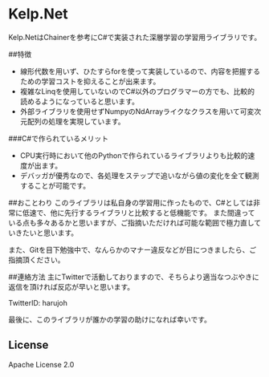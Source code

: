 # Kelp.Net
Kelp.NetはChainerを参考にC#で実装された深層学習の学習用ライブラリです。


##特徴
- 線形代数を用いず、ひたすらforを使って実装しているので、内容を把握するための学習コストを抑えることが出来ます。
- 複雑なLinqを使用していないのでC#以外のプログラマーの方でも、比較的読めるようになっていると思います。
- 外部ライブラリを使用せずNumpyのNdArrayライクなクラスを用いて可変次元配列の処理を実現しています。


###C#で作られているメリット
- CPU実行時において他のPythonで作られているライブラリよりも比較的速度が出ます。
- デバッガが優秀なので、各処理をステップで追いながら値の変化を全て観測することが可能です。


##おことわり
このライブラリは私自身の学習用に作ったもので、C#としては非常に低速で、他に先行するライブラリと比較すると低機能です。
また間違っている点も多々あるかと思いますが、ご指摘いただければ可能な範囲で極力直していきたいと思います。

また、Gitを目下勉強中で、なんらかのマナー違反などが目につきましたら、ご指摘頂ください。


##連絡方法
主にTwitterで活動しておりますので、そちらより適当なつぶやきに返信を頂ければ反応が早いと思います。

TwitterID: harujoh


最後に、このライブラリが誰かの学習の助けになれば幸いです。


## License
Apache License 2.0
